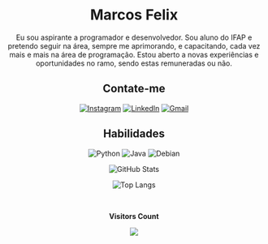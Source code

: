 <div align=center>

# Marcos Felix
Eu sou aspirante a programador e desenvolvedor. Sou aluno do IFAP e pretendo seguir na área, sempre me aprimorando, e capacitando, cada vez mais e mais na área de programação.
Estou aberto a novas experiências e oportunidades no ramo, sendo estas remuneradas ou não.
</div>

<div align=center>

## Contate-me      

[![Instagram](https://img.shields.io/badge/-Instagram-%23E4405F?style=for-the-badge&logo=instagram&logoColor=white)](https://www.instagram.com/mpfm556/)
[![LinkedIn](https://img.shields.io/badge/LinkedIn-0077B5?style=for-the-badge&logo=linkedin&logoColor=white)](https://www.linkedin.com/in/marcos-paulo-felix)
[![Gmail](https://img.shields.io/badge/Gmail-333333?style=for-the-badge&logo=gmail&logoColor=red)](mailto:mrcsplfelix@gmail.com
)
</div>

<div align=center>

## Habilidades
![Python](https://img.shields.io/badge/python-3670A0?style=for-the-badge&logo=python&logoColor=ffdd54)
![Java](https://img.shields.io/badge/java-%23ED8B00.svg?style=for-the-badge&logo=openjdk&logoColor=white)
![Debian](https://img.shields.io/badge/Debian-D70A53?style=for-the-badge&logo=debian&logoColor=white)
</div>

<div align=center>

![GitHub Stats](https://github-readme-stats.vercel.app/api?username=MarcosFelix&theme=transparent&bg_color=000&border_color=30A3DC&show_icons=true&icon_color=30A3DC&title_color=E94D5F&text_color=FFF)

![Top Langs](https://github-readme-stats-git-masterrstaa-rickstaa.vercel.app/api/top-langs/?username=MarcosFelix&bg_color=000&border_color=30A3DC&title_color=E94D5F&text_color=FFF)

</div>

<div align="center">
<br><p align="centre"><b>Visitors Count</b></p> 
<p align="center"><img align="center" src="https://profile-counter.glitch.me/{MarcosFelix}/count.svg" /></p>
<br>
</div>
